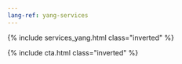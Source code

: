 ```yaml
---
lang-ref: yang-services
---
```

{% include services_yang.html class="inverted" %}

{% include cta.html class="inverted" %}